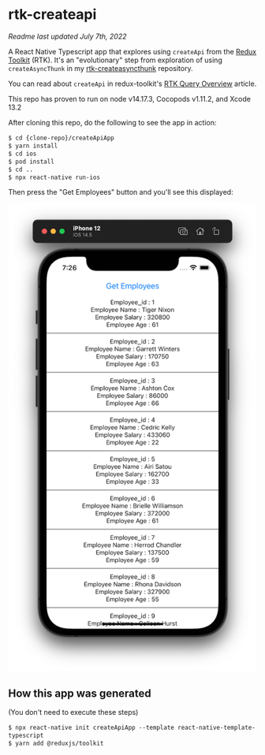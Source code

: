 # rtk-createapi

*Readme last updated July 7th, 2022*

A React Native Typescript app that explores using `createApi` from the [Redux Toolkit](https://redux-toolkit.js.org) (RTK). It's an "evolutionary" step from exploration of using `createAsyncThunk` in my [rtk-createasyncthunk](https://github.com/jkoutavas/rtk-createasyncthunk) repository. 

You can read about `createApi` in redux-toolkit's [RTK Query Overview](https://redux-toolkit.js.org/rtk-query/overview) article.

This repo has proven to run on node v14.17.3, Cocopods v1.11.2, and Xcode 13.2

After cloning this repo, do the following to see the app in action:

```
$ cd {clone-repo}/createApiApp
$ yarn install
$ cd ios
$ pod install
$ cd ..
$ npx react-native run-ios

```

Then press the "Get Employees" button and you'll see this displayed:

![](ScreenShot.png)

## How this app was generated

(You don't need to execute these steps)

```
$ npx react-native init createApiApp --template react-native-template-typescript
$ yarn add @reduxjs/toolkit
```
